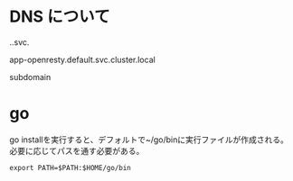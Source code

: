 # DNS について

<service>.<ns>.svc.<zone>

app-openresty.default.svc.cluster.local

subdomain


# go

go installを実行すると、デフォルトで~/go/binに実行ファイルが作成される。
必要に応じてパスを通す必要がある。

```
export PATH=$PATH:$HOME/go/bin
```
